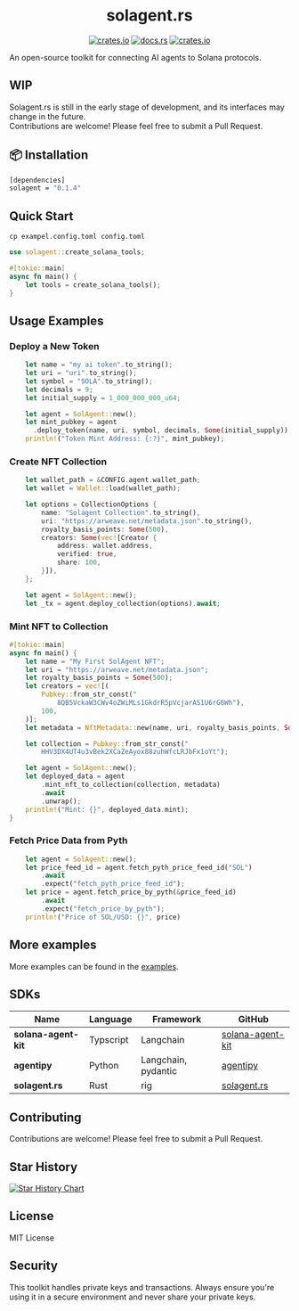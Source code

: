 <div align="center">

# solagent.rs   
  [<img alt="crates.io" src="https://img.shields.io/crates/v/solagent?style=for-the-badge&logo=rust">](https://crates.io/crates/solagent)
  [<img alt="docs.rs" src="https://img.shields.io/docsrs/solagent?style=for-the-badge&logo=docs.rs">](https://docs.rs/solagent)
  [<img alt="crates.io" src="https://img.shields.io/crates/d/solagent?style=for-the-badge&logo=rust">](https://crates.io/crates/solagent)

</div>
An open-source toolkit for connecting AI agents to Solana protocols.

## WIP
Solagent.rs is still in the early stage of development, and its interfaces may change in the future.  
Contributions are welcome! Please feel free to submit a Pull Request.


## 📦 Installation

```bash
[dependencies]
solagent = "0.1.4"
```

## Quick Start
```shell
cp exampel.config.toml config.toml
```
```rust
use solagent::create_solana_tools;

#[tokio::main]
async fn main() {
    let tools = create_solana_tools();
}
```

## Usage Examples
### Deploy a New Token
```rust
    let name = "my ai token".to_string();
    let uri = "uri".to_string();
    let symbol = "SOLA".to_string();
    let decimals = 9;
    let initial_supply = 1_000_000_000_u64;

    let agent = SolAgent::new();
    let mint_pubkey = agent
      .deploy_token(name, uri, symbol, decimals, Some(initial_supply)).await;
    println!("Token Mint Address: {:?}", mint_pubkey);
```

### Create NFT Collection
```rust
    let wallet_path = &CONFIG.agent.wallet_path;
    let wallet = Wallet::load(wallet_path);

    let options = CollectionOptions {
        name: "Solagent Collection".to_string(),
        uri: "https://arweave.net/metadata.json".to_string(),
        royalty_basis_points: Some(500),
        creators: Some(vec![Creator {
            address: wallet.address,
            verified: true,
            share: 100,
        }]),
    };

    let agent = SolAgent::new();
    let _tx = agent.deploy_collection(options).await;
```

### Mint NFT to Collection
```rust
#[tokio::main]
async fn main() {
    let name = "My First SolAgent NFT";
    let uri = "https://arweave.net/metadata.json";
    let royalty_basis_points = Some(500);
    let creators = vec![(
        Pubkey::from_str_const("
            8QB5VckaW3CWv4oZWiMLs1GkdrR5pVcjarAS1U6rG6Wh"),
        100,
    )];
    let metadata = NftMetadata::new(name, uri, royalty_basis_points, Some(creators));

    let collection = Pubkey::from_str_const("
        HHV3DX4UT4u3vBek2XCaZeAyox88zuhWfcLRJbFx1oYt");

    let agent = SolAgent::new();
    let deployed_data = agent
        .mint_nft_to_collection(collection, metadata)
        .await
        .unwrap();
    println!("Mint: {}", deployed_data.mint);
}
```

### Fetch Price Data from Pyth
```rust
    let agent = SolAgent::new();
    let price_feed_id = agent.fetch_pyth_price_feed_id("SOL")
        .await
        .expect("fetch_pyth_price_feed_id");
    let price = agent.fetch_price_by_pyth(&price_feed_id)
        .await
        .expect("fetch_price_by_pyth");
    println!("Price of SOL/USD: {}", price)
```

## More examples
More examples can be found in the [examples](examples/).  

## SDKs
| Name | Language | Framework | GitHub |
|---|---|---|---|
| **solana-agent-kit** | Typscript | Langchain | [solana-agent-kit](https://github.com/sendaifun/solana-agent-kit) |
| **agentipy** | Python | Langchain, pydantic | [agentipy](https://github.com/niceberginc/agentipy) |
| **solagent.rs** | Rust | rig | [solagent.rs](https://github.com/zTgx/solagent.rs) |

## Contributing

Contributions are welcome! Please feel free to submit a Pull Request.

## Star History

[![Star History Chart](https://api.star-history.com/svg?repos=solagent/solagent&type=Date)](https://star-history.com/#solagent/solagent&Date)

## License

MIT License

## Security

This toolkit handles private keys and transactions. Always ensure you're using it in a secure environment and never share your private keys.
